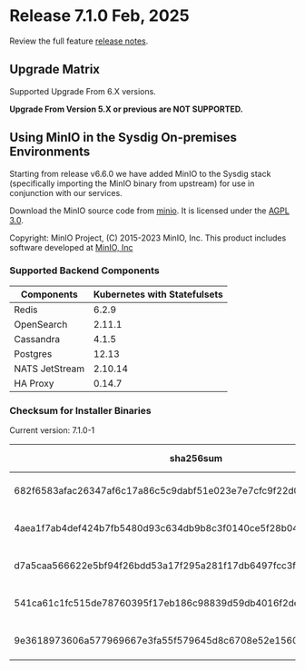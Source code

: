 Release 7.1.0 Feb, 2025
===

Review the full feature [release notes](https://docs.sysdig.com/en/sysdig-on-premises-release-notes.html).

Upgrade Matrix
---

Supported Upgrade From 6.X versions.

**Upgrade From Version 5.X or previous are NOT SUPPORTED.**

## Using MinIO in the Sysdig On-premises Environments

Starting from release v6.6.0 we have added MinIO to the Sysdig stack (specifically importing the MinIO binary from upstream) for use in conjunction with our services.

Download the MinIO source code from [minio](https://github.com/minio/minio). It is licensed under the [AGPL 3.0](https://github.com/minio/minio/blob/master/LICENSE).

Copyright: MinIO Project, (C) 2015-2023 MinIO, Inc. This product includes software developed at [MinIO, Inc](https://min.io/)

### Supported Backend Components

| **Components** | **Kubernetes with Statefulsets** |
|---|---|
| Redis                      | 6.2.9 |
| OpenSearch                 | 2.11.1 |
| Cassandra                  | 4.1.5 |
| Postgres                   | 12.13 |
| NATS JetStream             | 2.10.14 |
| HA Proxy                   | 0.14.7 |


### Checksum for Installer Binaries

Current version: 7.1.0-1

| **sha256sum** | **Installer binary** |
|---|---|
| 682f6583afac26347af6c17a86c5c9dabf51e023e7e7cfc9f22d0feae1fcf1f3 | installer-darwin-amd64 |
| 4aea1f7ab4def424b7fb5480d93c634db9b8c3f0140ce5f28b04ebcc731e7baf | installer-darwin-arm64 |
| d7a5caa566622e5bf94f26bdd53a17f295a281f17db6497fcc3f772da20c7e59 | installer-linux-amd64 |
| 541ca61c1fc515de78760395f17eb186c98839d59db4016f2ded9a2066c71154 | installer-linux-arm |
| 9e3618973606a577969667e3fa55f579645d8c6708e52e1560c08ee7681869a7 | installer-linux-arm64 |

